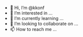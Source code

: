 - 👋 Hi, I’m @kkonf
- 👀 I’m interested in ...
- 🌱 I’m currently learning ...
- 💞️ I’m looking to collaborate on ...
- 📫 How to reach me ...

<!---
kkonf/kkonf is a ✨ special ✨ repository because its `README.md` (this file) appears on your GitHub profile.
You can click the Preview link to take a look at your changes.
--->
